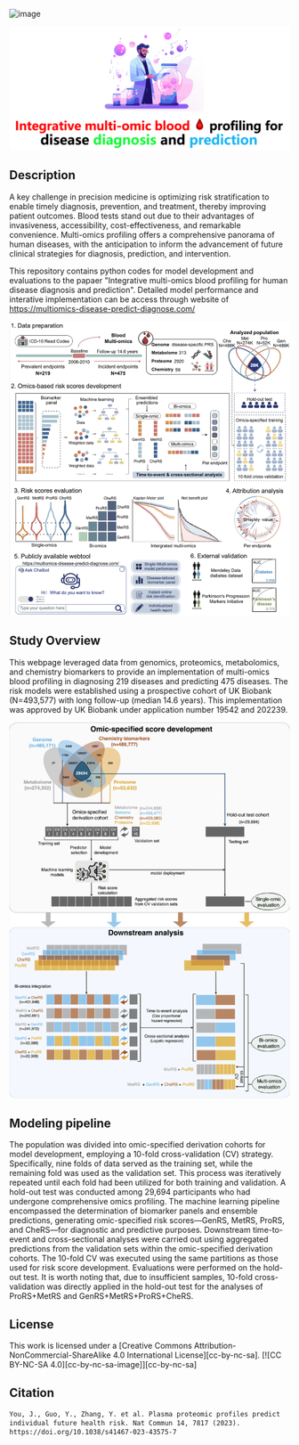 ![image](https://github.com/user-attachments/assets/49eaf8c0-31ed-4303-8bbf-87354e52d114)<div align="center">

![Logo](./src/CoverImage.png?raw=true "CoverImage")

</div>

## Description
A key challenge in precision medicine is optimizing risk stratification to enable timely diagnosis, prevention, and treatment, thereby improving patient outcomes. Blood tests stand out due to their advantages of invasiveness, accessibility, cost-effectiveness, and remarkable convenience. Multi-omics profiling offers a comprehensive panorama of human diseases, with the anticipation to inform the advancement of future clinical strategies for diagnosis, prediction, and intervention.

This repository contains python codes for model development and evaluations to the papaer "Integrative multi-omics blood profiling for human disease diagnosis and prediction". 
Detailed model performance and interative implementation can be access through website of https://multiomics-disease-predict-diagnose.com/

![Workflow](./src/StudyOverview.png?raw=true "StudyOverview")

## Study Overview
This webpage leveraged data from genomics, proteomics, metabolomics, and chemistry biomarkers to provide an implementation of multi-omics blood profiling in diagnosing 219 diseases and predicting 475 diseases. The risk models were established using a prospective cohort of UK Biobank (N=493,577) with long follow-up (median 14.6 years). This implementation was approved by UK Biobank under application number 19542 and 202239.

![Architecture](./src/ModelingPipeline.png?raw=true "ModelingPipeline")
## Modeling pipeline
The population was divided into omic-specified derivation cohorts for model development, employing a 10-fold cross-validation (CV) strategy. Specifically, nine folds of data served as the training set, while the remaining fold was used as the validation set. This process was iteratively repeated until each fold had been utilized for both training and validation. A hold-out test was conducted among 29,694 participants who had undergone comprehensive omics profiling. The machine learning pipeline encompassed the determination of biomarker panels and ensemble predictions, generating omic-specified risk scores—GenRS, MetRS, ProRS, and CheRS—for diagnostic and predictive purposes.
Downstream time-to-event and cross-sectional analyses were carried out using aggregated predictions from the validation sets within the omic-specified derivation cohorts. The 10-fold CV was executed using the same partitions as those used for risk score development. Evaluations were performed on the hold-out test. It is worth noting that, due to insufficient samples, 10-fold cross-validation was directly applied in the hold-out test for the analyses of ProRS+MetRS and GenRS+MetRS+ProRS+CheRS.
  
## License
This work is licensed under a
[Creative Commons Attribution-NonCommercial-ShareAlike 4.0 International License][cc-by-nc-sa].
[![CC BY-NC-SA 4.0][cc-by-nc-sa-image]][cc-by-nc-sa]


## Citation   
```
You, J., Guo, Y., Zhang, Y. et al. Plasma proteomic profiles predict individual future health risk. Nat Commun 14, 7817 (2023). https://doi.org/10.1038/s41467-023-43575-7
```
